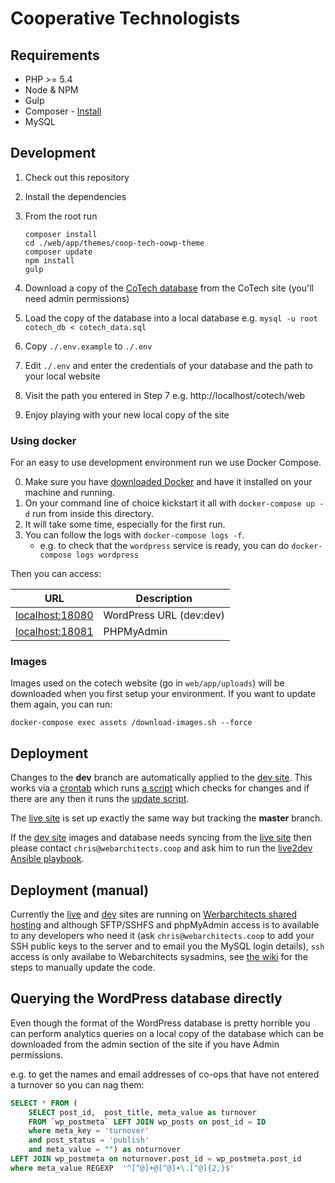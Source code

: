 # Cooperative Technologists

## Requirements

* PHP >= 5.4
* Node & NPM
* Gulp
* Composer - [Install](https://getcomposer.org/doc/00-intro.md#installation-linux-unix-osx)
* MySQL

## Development

1. Check out this repository
2. Install the dependencies
3. From the root run
    ```
    composer install
    cd ./web/app/themes/coop-tech-oowp-theme
    composer update
    npm install
    gulp
    ```

4. Download a copy of the [CoTech database](https://www.coops.tech/wp/wp-admin/tools.php?page=dbs_options) from the CoTech site (you'll need admin permissions)
5. Load the copy of the database into a local database e.g. `mysql -u root cotech_db < cotech_data.sql`
6. Copy `./.env.example` to `./.env`
7. Edit `./.env` and enter the credentials of your database and the path to your local website
8. Visit the path you entered in Step 7 e.g. http://localhost/cotech/web
9. Enjoy playing with your new local copy of the site


### Using docker
For an easy to use development environment run we use Docker Compose.

0. Make sure you have [downloaded Docker](https://www.docker.com/community-edition#/download) and have it installed on your machine and running.
1. On your command line of choice kickstart it all with `docker-compose up -d` run from inside this directory.
2. It will take some time, especially for the first run.
3. You can follow the logs with `docker-compose logs -f`.
    - e.g. to check that the `wordpress` service is ready, you can do `docker-compose logs wordpress`

Then you can access:

| URL | Description |
| --- | --- |
| [localhost:18080](http://localhost:18080) | WordPress URL (dev:dev) |
| [localhost:18081](http://localhost:18081) | PHPMyAdmin |

### Images

Images used on the cotech website (go in `web/app/uploads`) will be downloaded when you
first setup your environment. If you want to update them again, you can run:

```
docker-compose exec assets /download-images.sh --force
```

## Deployment

Changes to the **dev** branch are automatically applied to the [dev site](https://dev.coops.tech/). This works via a [crontab](https://git.coop/cotech/ansible/blob/master/roles/live2dev/tasks/main.yml#L29) which runs [a script](https://git.coop/cotech/ansible/blob/master/roles/live2dev/templates/cron.j2) which checks for changes and if there are any then it runs the [update script](https://git.coop/cotech/ansible/blob/master/roles/live2dev/templates/update.j2).

The [live site](https://www.coops.tech/) is set up exactly the same way but tracking the **master** branch.

If the [dev site](https://dev.coops.tech/) images and database needs syncing from the [live site](https://www.coops.tech/) then please contact `chris@webarchitects.coop` and ask him to run the [live2dev Ansible playbook](https://git.coop/cotech/ansible/blob/master/live2dev.yml).

## Deployment (manual)

Currently the [live](https://www.coops.tech/) and [dev](https://dev.coops.tech/) sites are running on [Werbarchitects shared hosting](https://webarch.net/wp) and although SFTP/SSHFS and phpMyAdmin access is to available to any developers who need it (ask `chris@webarchitects.coop` to add your SSH public keys to the server and to email you the MySQL login details), `ssh` access is only availabe to Webarchitects sysadmins, see [the wiki](https://wiki.coops.tech/wiki/CoTech_WordPress#Updating_the_code) for the steps to manually update the code.

## Querying the WordPress database directly

Even though the format of the WordPress database is pretty horrible you can perform analytics queries on a local copy of the database which can be downloaded from the admin section of the site if you have Admin permissions.

e.g. to get the names and email addresses of co-ops that have not entered a turnover so you can nag them:

```sql
SELECT * FROM (
    SELECT post_id,  post_title, meta_value as turnover
    FROM `wp_postmeta` LEFT JOIN wp_posts on post_id = ID
    where meta_key = 'turnover'
    and post_status = 'publish'
    and meta_value = "") as noturnover
LEFT JOIN wp_postmeta on noturnover.post_id = wp_postmeta.post_id
where meta_value REGEXP  '^[^@]+@[^@]+\.[^@]{2,}$'
```
